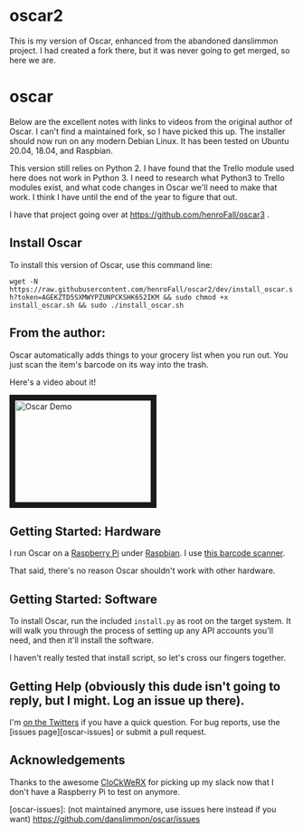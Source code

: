 # oscar2
 This is my version of Oscar, enhanced from the abandoned danslimmon project.
 I had created a fork there, but it was never going to get merged, so here we are.
 
oscar
=====
Below are the excellent notes with links to videos from the original author of Oscar. 
I can't find a maintained fork, so I have picked this up. The installer should now run
on any modern Debian Linux. It has been tested on Ubuntu 20.04, 18.04, and Raspbian.

This version still relies on Python 2. I have found that the Trello module used here
does not work in Python 3. I need to research what Python3 to Trello modules exist, and
what code changes in Oscar we'll need to make that work. I think I have until the end of
the year to figure that out. 

I have that project going over at https://github.com/henroFall/oscar3 .

Install Oscar
-------------
To install this version of Oscar, use this command line:

`wget -N https://raw.githubusercontent.com/henroFall/oscar2/dev/install_oscar.sh?token=AGEKZTD5SXMWYPZUNPCKSHK652IKM && sudo chmod +x install_oscar.sh && sudo ./install_oscar.sh`

From the author:
----------------

Oscar automatically adds things to your grocery list when you run out. You
just scan the item's barcode on its way into the trash.

Here's a video about it!

<a href="http://www.youtube.com/watch?feature=player_embedded&v=9_MNOOgFDg4" target="_blank">
<img src="http://img.youtube.com/vi/9_MNOOgFDg4/0.jpg" alt="Oscar Demo" width="240" height="180" border="10" />
</a>


Getting Started: Hardware
-----

I run Oscar on a [Raspberry Pi][raspberry-pi] under [Raspbian][raspbian]. I use
[this barcode scanner][scanner-amazon].

That said, there's no reason Oscar shouldn't work with other hardware.


Getting Started: Software
-----

To install Oscar, run the included `install.py` as root on the target system. It
will walk you through the process of setting up any API accounts you'll need, and
then it'll install the software.

I haven't really tested that install script, so let's cross our fingers together.


Getting Help (obviously this dude isn't going to reply, but I might. Log an issue up there).
-----

I'm [on the Twitters][twitter] if you have a quick question. For bug reports, use
the [issues page][oscar-issues] or submit a pull request.


Acknowledgements
-----

Thanks to the awesome [CloCkWeRX](https://github.com/CloCkWeRX) for picking up my slack
now that I don't have a Raspberry Pi to test on anymore.


[raspberry-pi]: http://www.raspberrypi.org/
[raspbian]: http://www.raspbian.org/
[scanner-amazon]: http://www.amazon.com/gp/product/B0085707Z8/ref=oh_details_o03_s00_i03?ie=UTF8&psc=1
[twitter]: https://twitter.com/danslimmon
[oscar-issues]: (not maintained anymore, use issues here instead if you want) https://github.com/danslimmon/oscar/issues


